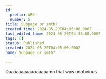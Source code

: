 ```yaml
---
id:
  prefix: ABO
  number: 5
title: Subpage or smth?
created_time: 2024-05-20T04:05:00.000Z
last_edited_time: 2024-05-20T04:39:00.000Z
tags: []
status: Published
created: 2024-05-20T04:05:00.000Z
name: Subpage or smth?

---
```


Daaaaaaaaaaaaaaaamn that was unobvious
